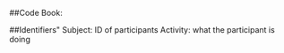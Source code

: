 ##Code Book:
  
##Identifiers"
  Subject: ID of participants
  Activity: what the participant is doing
  
